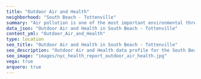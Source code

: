 ```yaml
---
title: "Outdoor Air and Health"
neighborhood: "South Beach - Tottenville"
summary: "Air pollution is one of the most important environmental threats to urban populations and while all people are exposed, pollutant emissions, levels of exposure, and population vulnerability vary across neighborhoods. Exposures to common air pollutants have been linked to respiratory and cardiovascular diseases, cancers, and premature deaths."
data_json: "Outdoor Air and Health in South Beach - Tottenville"
content_yml: "Outdoor_Air_and_Health"
type: location
seo_title: "Outdoor Air and Health in South Beach - Tottenville"
seo_description: "Outdoor Air and Health data profile for the South Beach - Tottenville neighborhood of NYC."
seo_image: "images/nyc_health_report_outdoor_air_health.jpg"
vega: true
arquero: true
---
```

